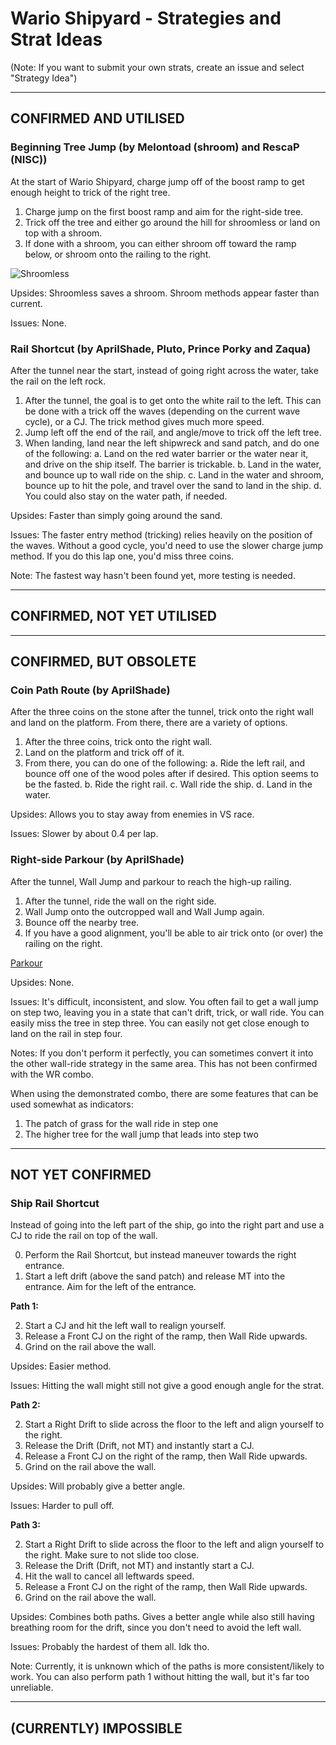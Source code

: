 # Wario Shipyard - Strategies and Strat Ideas

(Note: If you want to submit your own strats, create an issue and select "Strategy Idea")

---
## CONFIRMED AND UTILISED
### Beginning Tree Jump (by Melontoad (shroom) and RescaP (NISC))
At the start of Wario Shipyard, charge jump off of the boost ramp to get enough height to trick of the right tree.

1. Charge jump on the first boost ramp and aim for the right-side tree.
2. Trick off the tree and either go around the hill for shroomless or land on top with a shroom.
3. If done with a shroom, you can either shroom off toward the ramp below, or shroom onto the railing to the right.

![Shroomless](/media/rWSh/beginningTreeJump.gif)

Upsides: Shroomless saves a shroom. Shroom methods appear faster than current.

Issues: None.



### Rail Shortcut (by AprilShade, Pluto, Prince Porky and Zaqua)
After the tunnel near the start, instead of going right across the water, take the rail on the left rock.

1. After the tunnel, the goal is to get onto the white rail to the left. This can be done with a trick off the waves (depending on the current wave cycle), or a CJ. The trick method gives much more speed.
2. Jump left off the end of the rail, and angle/move to trick off the left tree.
3. When landing, land near the left shipwreck and sand patch, and do one of the following:
a. Land on the red water barrier or the water near it, and drive on the ship itself. The barrier is trickable.
b. Land in the water, and bounce up to wall ride on the ship.
c. Land in the water and shroom, bounce up to hit the pole, and travel over the sand to land in the ship.
d. You could also stay on the water path, if needed.

Upsides: Faster than simply going around the sand.

Issues: The faster entry method (tricking) relies heavily on the position of the waves. Without a good cycle, you'd need to use the slower charge jump method.
If you do this lap one, you'd miss three coins.

Note: The fastest way hasn't been found yet, more testing is needed.

---
## CONFIRMED, NOT YET UTILISED

---
## CONFIRMED, BUT OBSOLETE
### Coin Path Route (by AprilShade)
After the three coins on the stone after the tunnel, trick onto the right wall and land on the platform. From there, there are a variety of options.

1. After the three coins, trick onto the right wall.
2. Land on the platform and trick off of it.
3. From there, you can do one of the following:
    a. Ride the left rail, and bounce off one of the wood poles after if desired. This option seems to be the fasted.
    b. Ride the right rail.
    c. Wall ride the ship.
    d. Land in the water.

Upsides: Allows you to stay away from enemies in VS race.

Issues: Slower by about 0.4 per lap.



### Right-side Parkour (by AprilShade)
After the tunnel, Wall Jump and parkour to reach the high-up railing.

1. After the tunnel, ride the wall on the right side.
2. Wall Jump onto the outcropped wall and Wall Jump again.
3. Bounce off the nearby tree.
4. If you have a good alignment, you'll be able to air trick onto (or over) the railing on the right.

[Parkour](https://www.youtube.com/watch?v=G9555muH02s)

Upsides: None.

Issues: It's difficult, inconsistent, and slow.
You often fail to get a wall jump on step two, leaving you in a state that can't drift, trick, or wall ride.
You can easily miss the tree in step three.
You can easily not get close enough to land on the rail in step four.

Notes: If you don't perform it perfectly, you can sometimes convert it into the other wall-ride strategy in the same area.
This has not been confirmed with the WR combo.

When using the demonstrated combo, there are some features that can be used somewhat as indicators:

1. The patch of grass for the wall ride in step one
2. The higher tree for the wall jump that leads into step two

---
## NOT YET CONFIRMED
### Ship Rail Shortcut
Instead of going into the left part of the ship, go into the right part and use a CJ to ride the rail on top of the wall. 

0. Perform the Rail Shortcut, but instead maneuver towards the right entrance. 
1. Start a left drift (above the sand patch) and release MT into the entrance. Aim for the left of the entrance. 

**Path 1:**

2. Start a CJ and hit the left wall to realign yourself. 
3. Release a Front CJ on the right of the ramp, then Wall Ride upwards. 
4. Grind on the rail above the wall. 

Upsides: Easier method. 

Issues: Hitting the wall might still not give a good enough angle for the strat. 

**Path 2:**

2. Start a Right Drift to slide across the floor to the left and align yourself to the right.
3. Release the Drift (Drift, not MT) and instantly start a CJ. 
4. Release a Front CJ on the right of the ramp, then Wall Ride upwards. 
5. Grind on the rail above the wall. 

Upsides: Will probably give a better angle. 

Issues: Harder to pull off. 

**Path 3:**

2. Start a Right Drift to slide across the floor to the left and align yourself to the right. Make sure to not slide too close. 
3. Release the Drift (Drift, not MT) and instantly start a CJ. 
4. Hit the wall to cancel all leftwards speed. 
5. Release a Front CJ on the right of the ramp, then Wall Ride upwards. 
6. Grind on the rail above the wall. 

Upsides: Combines both paths. Gives a better angle while also still having breathing room for the drift, since you don't need to avoid the left wall. 

Issues: Probably the hardest of them all. Idk tho. 

Note: Currently, it is unknown which of the paths is more consistent/likely to work. You can also perform path 1 without hitting the wall, but it's far too unreliable. 

---
## (CURRENTLY) IMPOSSIBLE
